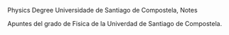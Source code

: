 Physics Degree Universidade de Santiago de Compostela, Notes

Apuntes del grado de Fisica de la Univerdad de Santiago de Compostela.
